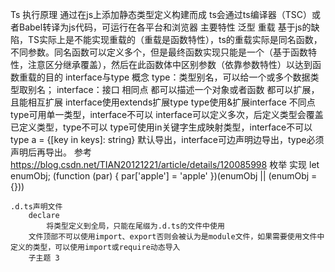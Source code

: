Ts
	执行原理
		通过在js上添加静态类型定义构建而成
		ts会通过ts编译器（TSC）或者Babel转译为js代码，可运行在各平台和浏览器
	主要特性
	泛型
	重载
		基于js的缺陷，TS实际上是不能实现重载的（重载是函数特性），ts的重载实际是同名函数，不同参数。同名函数可以定义多个，但是最终函数实现只能是一个（基于函数特性，注意区分继承覆盖），然后在此函数体中区别参数（依靠参数特性）以达到函数重载的目的
	interface与type
		概念
			type：类型别名，可以给一个或多个数据类型取别名；
interface：接口
		相同点
			都可以描述一个对象或者函数
			都可以扩展，且能相互扩展
				interface使用extends扩展type
				type使用&扩展interface
		不同点
			type可用单一类型，interface不可以
			interface可以定义多次，后定义类型会覆盖已定义类型，type不可以
			type可使用in关键字生成映射类型，interface不可以
				type a = {[key in keys]: string}
			默认导出，interface可边声明边导出，type必须声明后再导出。
		参考
			https://blog.csdn.net/TIAN20121221/article/details/120085998
	枚举
		实现
			let enumObj;
(function (par) {
  par['apple'] = 'apple'
})(enumObj || (enumObj = {}))

	.d.ts声明文件
		declare
			将类型定义到全局，只能在尾缀为.d.ts的文件中使用
		文件顶部不可以使用import、export否则会被认为是module文件，如果需要使用文件中定义的类型，可以使用import或require动态导入
		子主题 3